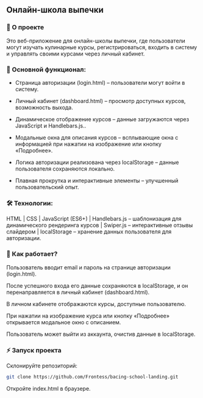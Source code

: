## Онлайн-школа выпечки

### 📌 О проекте

Это веб-приложение для онлайн-школы выпечки, где пользователи могут изучать кулинарные курсы, регистрироваться, входить в систему и управлять своими курсами через личный кабинет.

### 🚀 Основной функционал:

- Страница авторизации (login.html) – пользователи могут войти в систему.

- Личный кабинет (dashboard.html) – просмотр доступных курсов, возможность выхода.

- Динамическое отображение курсов – данные загружаются через JavaScript и Handlebars.js..

- Модальные окна для описания курсов – всплывающие окна с информацией при нажатии на изображение или кнопку «Подробнее».

- Логика авторизации реализована через localStorage – данные пользователя сохраняются локально.

- Плавная прокрутка и интерактивные элементы – улучшенный пользовательский опыт.

### 🛠 Технологии:

HTML | CSS | JavaScript (ES6+) | Handlebars.js – шаблонизация для динамического рендеринга курсов | Swiper.js – интерактивные отзывы слайдером | localStorage – хранение данных пользователя для авторизации.

### 🔎 Как работает?

Пользователь вводит email и пароль на странице авторизации (login.html).

После успешного входа его данные сохраняются в localStorage, и он перенаправляется в личный кабинет (dashboard.html).

В личном кабинете отображаются курсы, доступные пользователю.

При нажатии на изображение курса или кнопку «Подробнее» открывается модальное окно с описанием.

Пользователь может выйти из аккаунта, очистив данные в localStorage.

### ⚡ Запуск проекта

Склонируйте репозиторий:

```bash
git clone https://github.com/Frontess/bacing-school-landing.git
```

Откройте index.html в браузере.
